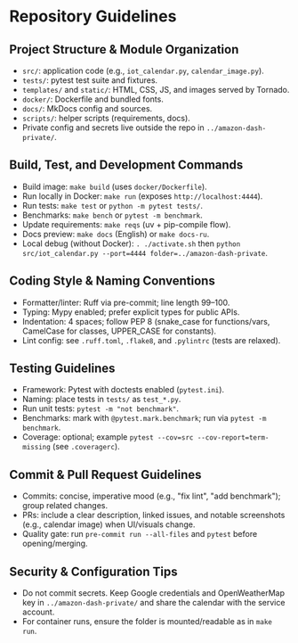 # Repository Guidelines

## Project Structure & Module Organization
- `src/`: application code (e.g., `iot_calendar.py`, `calendar_image.py`).
- `tests/`: pytest test suite and fixtures.
- `templates/` and `static/`: HTML, CSS, JS, and images served by Tornado.
- `docker/`: Dockerfile and bundled fonts.
- `docs/`: MkDocs config and sources.
- `scripts/`: helper scripts (requirements, docs).
- Private config and secrets live outside the repo in `../amazon-dash-private/`.

## Build, Test, and Development Commands
- Build image: `make build` (uses `docker/Dockerfile`).
- Run locally in Docker: `make run` (exposes `http://localhost:4444`).
- Run tests: `make test` or `python -m pytest tests/`.
- Benchmarks: `make bench` or `pytest -m benchmark`.
- Update requirements: `make reqs` (uv + pip-compile flow).
- Docs preview: `make docs` (English) or `make docs-ru`.
- Local debug (without Docker): `. ./activate.sh` then `python src/iot_calendar.py --port=4444 folder=../amazon-dash-private`.

## Coding Style & Naming Conventions
- Formatter/linter: Ruff via pre-commit; line length 99–100.
- Typing: Mypy enabled; prefer explicit types for public APIs.
- Indentation: 4 spaces; follow PEP 8 (snake_case for functions/vars, CamelCase for classes, UPPER_CASE for constants).
- Lint config: see `.ruff.toml`, `.flake8`, and `.pylintrc` (tests are relaxed).

## Testing Guidelines
- Framework: Pytest with doctests enabled (`pytest.ini`).
- Naming: place tests in `tests/` as `test_*.py`.
- Run unit tests: `pytest -m "not benchmark"`.
- Benchmarks: mark with `@pytest.mark.benchmark`; run via `pytest -m benchmark`.
- Coverage: optional; example `pytest --cov=src --cov-report=term-missing` (see `.coveragerc`).

## Commit & Pull Request Guidelines
- Commits: concise, imperative mood (e.g., "fix lint", "add benchmark"); group related changes.
- PRs: include a clear description, linked issues, and notable screenshots (e.g., calendar image) when UI/visuals change.
- Quality gate: run `pre-commit run --all-files` and `pytest` before opening/merging.

## Security & Configuration Tips
- Do not commit secrets. Keep Google credentials and OpenWeatherMap key in `../amazon-dash-private/` and share the calendar with the service account.
- For container runs, ensure the folder is mounted/readable as in `make run`.
